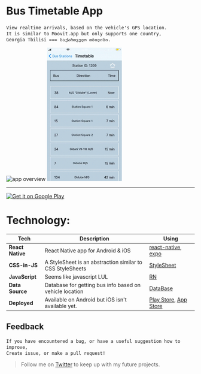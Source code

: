 # Bus Timetable App

```
View realtime arrivals, based on the vehicle's GPS location.
It is similar to Moovit.app but only supports one country,
Georgia Tbilisi === საქართველო თბილისი.
```

<p float="left" padding="0 20px">
    <img src="./.github/app-gif.gif" alt="app overview" width="200px" />
    <img src="./.github/app-gif-table.gif" alt="table overview" width="200px" />
</p>

---

<a href="https://play.google.com/store/apps/details?id=com.davituri.timetable">
    <img alt="Get it on Google Play" title="Google Play" src="https://play.google.com/intl/en_us/badges/static/images/badges/en_badge_web_generic.png" width="140">
</a>

# Technology:

| **Tech**         | **Description**                                           | **Using**                                                                                                                             |
| ---------------- | --------------------------------------------------------- | ------------------------------------------------------------------------------------------------------------------------------------- |
| **React Native** | React Native app for Android & iOS                        | [react-native](https://reactnative.dev/), [expo](https://expo.io/)                                                                    |
| **CSS-in-JS**    | A StyleSheet is an abstraction similar to CSS StyleSheets | [StyleSheet](https://reactnative.dev/docs/next/stylesheet)                                                                            |
| **JavaScript**   | Seems like javascript LUL                                 | [RN](https://reactnative.dev/)                                                                                                        |
| **Data Source**  | Database for getting bus info based on vehicle location   | [DataBase]()                                                                                                                          |
| **Deployed**     | Available on Android but iOS isn't available yet.         | [Play Store](https://play.google.com/store/apps/details?id=com.davituri.timetable), [App Store](https://www.apple.com/ios/app-store/) |

## Feedback

    If you have encountered a bug, or have a useful suggestion how to improve,
    Create issue, or make a pull request!

> Follow me on [Twitter](https://twitter.com/georgeDavituri) to keep up with my future projects.
